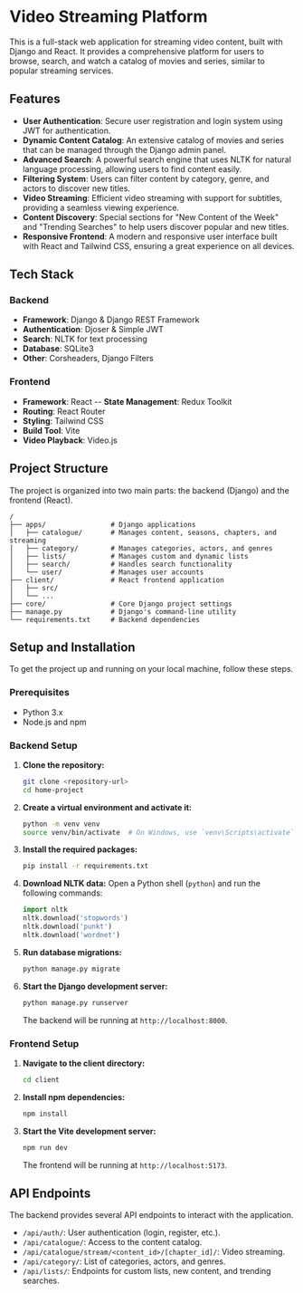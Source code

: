 # Video Streaming Platform

This is a full-stack web application for streaming video content, built with Django and React. It provides a comprehensive platform for users to browse, search, and watch a catalog of movies and series, similar to popular streaming services.

## Features

- **User Authentication**: Secure user registration and login system using JWT for authentication.
- **Dynamic Content Catalog**: An extensive catalog of movies and series that can be managed through the Django admin panel.
- **Advanced Search**: A powerful search engine that uses NLTK for natural language processing, allowing users to find content easily.
- **Filtering System**: Users can filter content by category, genre, and actors to discover new titles.
- **Video Streaming**: Efficient video streaming with support for subtitles, providing a seamless viewing experience.
- **Content Discovery**: Special sections for "New Content of the Week" and "Trending Searches" to help users discover popular and new titles.
- **Responsive Frontend**: A modern and responsive user interface built with React and Tailwind CSS, ensuring a great experience on all devices.

## Tech Stack

### Backend

- **Framework**: Django & Django REST Framework
- **Authentication**: Djoser & Simple JWT
- **Search**: NLTK for text processing
- **Database**: SQLite3
- **Other**: Corsheaders, Django Filters

### Frontend

- **Framework**: React
-- **State Management**: Redux Toolkit
- **Routing**: React Router
- **Styling**: Tailwind CSS
- **Build Tool**: Vite
- **Video Playback**: Video.js

## Project Structure

The project is organized into two main parts: the backend (Django) and the frontend (React).

```
/
├── apps/                # Django applications
│   ├── catalogue/       # Manages content, seasons, chapters, and streaming
│   ├── category/        # Manages categories, actors, and genres
│   ├── lists/           # Manages custom and dynamic lists
│   ├── search/          # Handles search functionality
│   └── user/            # Manages user accounts
├── client/              # React frontend application
│   ├── src/
│   └── ...
├── core/                # Core Django project settings
├── manage.py            # Django's command-line utility
└── requirements.txt     # Backend dependencies
```

## Setup and Installation

To get the project up and running on your local machine, follow these steps.

### Prerequisites

- Python 3.x
- Node.js and npm

### Backend Setup

1.  **Clone the repository:**
    ```bash
    git clone <repository-url>
    cd home-project
    ```

2.  **Create a virtual environment and activate it:**
    ```bash
    python -m venv venv
    source venv/bin/activate  # On Windows, use `venv\Scripts\activate`
    ```

3.  **Install the required packages:**
    ```bash
    pip install -r requirements.txt
    ```

4.  **Download NLTK data:**
    Open a Python shell (`python`) and run the following commands:
    ```python
    import nltk
    nltk.download('stopwords')
    nltk.download('punkt')
    nltk.download('wordnet')
    ```

5.  **Run database migrations:**
    ```bash
    python manage.py migrate
    ```

6.  **Start the Django development server:**
    ```bash
    python manage.py runserver
    ```
    The backend will be running at `http://localhost:8000`.

### Frontend Setup

1.  **Navigate to the client directory:**
    ```bash
    cd client
    ```

2.  **Install npm dependencies:**
    ```bash
    npm install
    ```

3.  **Start the Vite development server:**
    ```bash
    npm run dev
    ```
    The frontend will be running at `http://localhost:5173`.

## API Endpoints

The backend provides several API endpoints to interact with the application.

-   `/api/auth/`: User authentication (login, register, etc.).
-   `/api/catalogue/`: Access to the content catalog.
-   `/api/catalogue/stream/<content_id>/[chapter_id]/`: Video streaming.
-   `/api/category/`: List of categories, actors, and genres.
-   `/api/lists/`: Endpoints for custom lists, new content, and trending searches.
